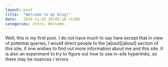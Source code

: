 ```yaml
---
layout: post
title:  "Welcome to my blog!"
date:   2019-11-25 10:05:18 +1100
categories: Intro, Welcome.
---
```


Well, this is my first post.  I do not have much to say here except that in view of potential queries, I would direct people to the [about][about] section of this site, if one wishes to find out more information about me and this site.  It is also an experiment to try to figure out how to use in-site hyperlinks, so there may be nuances / errors.